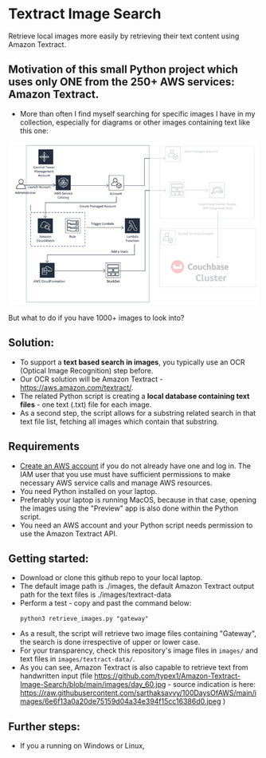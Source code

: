 # Textract Image Search
Retrieve local images more easily by retrieving their text content using Amazon Textract.

## Motivation of this small Python project which uses only ONE from the 250+ AWS services: Amazon Textract.

* More than often I find myself searching for specific images I have in my collection, especially for diagrams or other images containing text like this one:

![Architecture Image](./images/Screenshot&#32;2022-04-01&#32;at&#32;13.17.06.png)

But what to do if you have 1000+ images to look into?

## Solution:

* To support a **text based search in images**, you typically use an OCR (Optical Image Recognition) step before.
* Our OCR solution will be Amazon Textract - https://aws.amazon.com/textract/.
* The related Python script is creating a **local database containing text files** - one text (.txt) file for each image.
* As a second step, the script allows for a substring related search in that text file list, fetching all images which contain that substring.

## Requirements

* [Create an AWS account](https://portal.aws.amazon.com/gp/aws/developer/registration/index.html) if you do not already have one and log in. The IAM user that you use must have sufficient permissions to make necessary AWS service calls and manage AWS resources.
* You need Python installed on your laptop.
* Preferably your laptop is running MacOS, because in that case, opening the images using the "Preview" app is also done within the Python script.
* You need an AWS account and your Python script needs permission to use the Amazon Textract API.

## Getting started:

* Download or clone this github repo to your local laptop.
* The default image path is ./images, the default Amazon Textract output path for the text files is ./images/textract-data
* Perform a test - copy and past the command below:
    ```
    python3 retrieve_images.py "gateway"
    ```
* As a result, the script will retrieve two image files containing "Gateway", the search is done irrespective of upper or lower case.
* For your transparency, check this repository's image files in ``` images/ ``` and text files in ``` images/textract-data/ ```.
* As you can see, Amazon Textract is also capable to retrieve text from handwritten input (file https://github.com/typex1/Amazon-Textract-Image-Search/blob/main/images/day_60.jpg - source indication is here: https://raw.githubusercontent.com/sarthaksavvy/100DaysOfAWS/main/images/6e6f13a0a20de75159d04a34e394f15cc16386d0.jpeg )


## Further steps:

* If you a running on Windows or Linux, 
